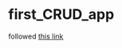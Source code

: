 # first_CRUD_app
followed [this link](https://medium.com/technest/build-a-crud-app-with-flask-bootstrap-heroku-60dfa3a788e8)
